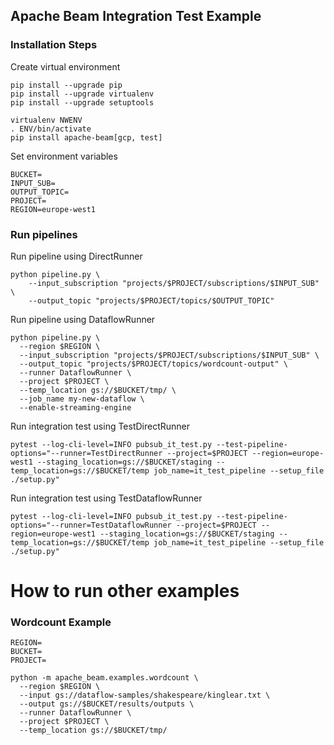 ## Apache Beam Integration Test Example

### Installation Steps
Create virtual environment

```
pip install --upgrade pip
pip install --upgrade virtualenv
pip install --upgrade setuptools

virtualenv NWENV
. ENV/bin/activate
pip install apache-beam[gcp, test]
```

Set environment variables
```
BUCKET=
INPUT_SUB=
OUTPUT_TOPIC=
PROJECT=
REGION=europe-west1
```

### Run pipelines

Run pipeline using DirectRunner

```
python pipeline.py \
    --input_subscription "projects/$PROJECT/subscriptions/$INPUT_SUB" \
    --output_topic "projects/$PROJECT/topics/$OUTPUT_TOPIC"
```

Run pipeline using DataflowRunner

```
python pipeline.py \
  --region $REGION \
  --input_subscription "projects/$PROJECT/subscriptions/$INPUT_SUB" \
  --output_topic "projects/$PROJECT/topics/wordcount-output" \
  --runner DataflowRunner \
  --project $PROJECT \
  --temp_location gs://$BUCKET/tmp/ \
  --job_name my-new-dataflow \
  --enable-streaming-engine
```

Run integration test using TestDirectRunner

```
pytest --log-cli-level=INFO pubsub_it_test.py --test-pipeline-options="--runner=TestDirectRunner --project=$PROJECT --region=europe-west1 --staging_location=gs://$BUCKET/staging --temp_location=gs://$BUCKET/temp job_name=it_test_pipeline --setup_file ./setup.py"
```

Run integration test using TestDataflowRunner
```
pytest --log-cli-level=INFO pubsub_it_test.py --test-pipeline-options="--runner=TestDataflowRunner --project=$PROJECT --region=europe-west1 --staging_location=gs://$BUCKET/staging --temp_location=gs://$BUCKET/temp job_name=it_test_pipeline --setup_file ./setup.py"
```


# How to run other examples

### Wordcount Example
```
REGION=
BUCKET=
PROJECT=

python -m apache_beam.examples.wordcount \
  --region $REGION \
  --input gs://dataflow-samples/shakespeare/kinglear.txt \
  --output gs://$BUCKET/results/outputs \
  --runner DataflowRunner \
  --project $PROJECT \
  --temp_location gs://$BUCKET/tmp/
```